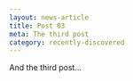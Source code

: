 ```yaml
---
layout: news-article
title: Post 03
meta: The third post
category: recently-discovered
---
```


And the third post...